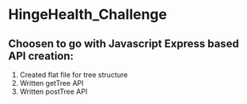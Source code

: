 # HingeHealth_Challenge

Choosen to go with Javascript Express based API creation:
----------------------------------------------------------

1) Created flat file for tree structure
2) Written getTree API
3) Written postTree API
